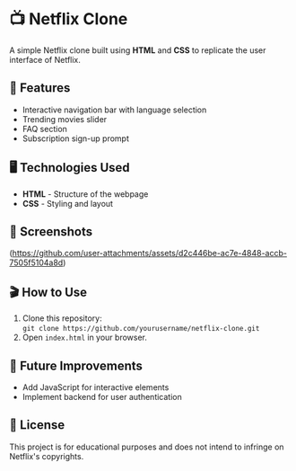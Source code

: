 # 📺 Netflix Clone  

A simple Netflix clone built using **HTML** and **CSS** to replicate the user interface of Netflix.  

## 🚀 Features  
- Interactive navigation bar with language selection  
- Trending movies slider  
- FAQ section  
- Subscription sign-up prompt  

## 🖥️ Technologies Used  
- **HTML** - Structure of the webpage  
- **CSS** - Styling and layout  

## 📸 Screenshots  
(https://github.com/user-attachments/assets/d2c446be-ac7e-4848-accb-7505f5104a8d)

## 🎬 How to Use  
1. Clone this repository:  
   `git clone https://github.com/yourusername/netflix-clone.git`  
2. Open `index.html` in your browser.  

## 📌 Future Improvements  
- Add JavaScript for interactive elements  
- Implement backend for user authentication  

## 📝 License  
This project is for educational purposes and does not intend to infringe on Netflix's copyrights.  

